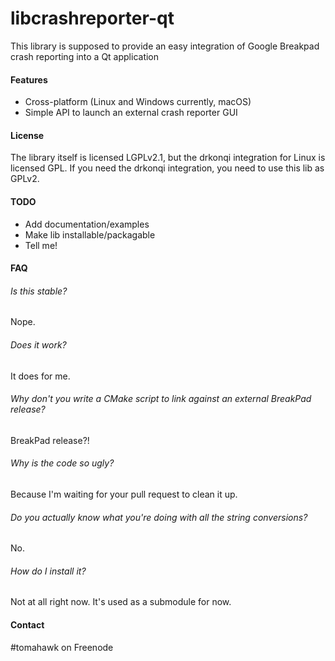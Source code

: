 libcrashreporter-qt
===================

This library is supposed to provide an easy integration of Google Breakpad crash reporting into a Qt application

#### Features
* Cross-platform (Linux and Windows currently, macOS)
* Simple API to launch an external crash reporter GUI

#### License

The library itself is licensed LGPLv2.1, but the drkonqi integration for Linux is licensed GPL.
If you need the drkonqi integration, you need to use this lib as GPLv2.

#### TODO
* Add documentation/examples
* Make lib installable/packagable
* Tell me!

#### FAQ

###### Is this stable?
Nope.

###### Does it work?
It does for me.

###### Why don't you write a CMake script to link against an external BreakPad release?
BreakPad release?!

###### Why is the code so ugly?
Because I'm waiting for your pull request to clean it up.

###### Do you actually know what you're doing with all the string conversions?
No.

###### How do I install it?
Not at all right now. It's used as a submodule for now.


#### Contact
\#tomahawk on Freenode
